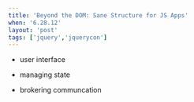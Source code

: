 ```yaml
---
title: 'Beyond the DOM: Sane Structure for JS Apps'
when: '6.28.12'
layout: 'post'
tags: ['jquery','jquerycon']
---
```


* user interface

* managing state

* brokering communcation